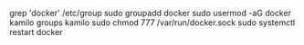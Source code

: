 
grep 'docker' /etc/group
sudo groupadd docker
sudo usermod -aG docker kamilo
groups kamilo
sudo chmod 777 /var/run/docker.sock
sudo systemctl restart docker
